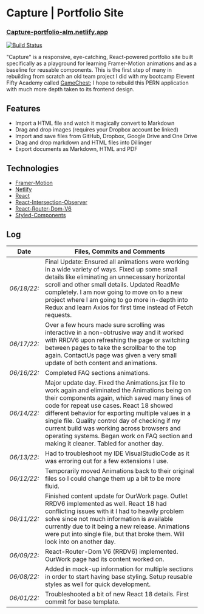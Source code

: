 # Capture | Portfolio Site

### [Capture-portfolio-alm.netlify.app]

[![Build Status](https://travis-ci.org/joemccann/dillinger.svg?branch=master)](https://travis-ci.org/joemccann/dillinger)

"Capture" is a responsive, eye-catching, React-powered portfolio site built specifically as a playground for learning Framer-Motion animations and as a baseline for reusable components. This is the first step of many in rebuilding from scratch an old team project I did with my bootcamp Elevent Fifty Academy called [GameChest][gc]; I hope to rebuild this PERN application with much more depth taken to its frontend design.

## Features

- Import a HTML file and watch it magically convert to Markdown
- Drag and drop images (requires your Dropbox account be linked)
- Import and save files from GitHub, Dropbox, Google Drive and One Drive
- Drag and drop markdown and HTML files into Dillinger
- Export documents as Markdown, HTML and PDF

## Technologies

- [Framer-Motion]
- [Netlify]
- [React]
- [React-Intersection-Observer]
- [React-Router-Dom-V6]
- [Styled-Components]

## Log

| Date | Files, Commits and Comments |
| ------ | ------ |
| *06/18/22:*  | Final Update: Ensured all animations were working in a wide variety of ways. Fixed up some small details like eliminating an unnecessary horizontal scroll and other small details. Updated ReadMe completely. I am now going to move on to a new project where I am going to go more in-depth into Redux and learn Axios for first time instead of Fetch requests.|
| *06/17/22:*  | Over a few hours made sure scrolling was interactive in a non-obtrusive way and it worked with RRDV6 upon refreshing the page or switching between pages to take the scrollbar to the top again. ContactUs page was given a very small update of both content and animations. |
| *06/16/22:*  | Completed FAQ sections animations.|
| *06/14/22:*  | Major update day. Fixed the Animations.jsx file to work again and eliminated the Animations being on their components again, which saved many lines of code for repeat use cases. React 18 showed different behavior for exporting multiple values in a single file. Quality control day of checking if my current build was working across browsers and operating systems. Began work on FAQ section and making it cleaner. Tabled for another day. |
| *06/13/22:*  | Had to troubleshoot my IDE VisualStudioCode as it was erroring out for a few extensions I use.|
| *06/12/22:*  | Temporarily moved Animations back to their original files so I could change them up a bit to be more fluid. |
| *06/11/22:*  | Finished content update for OurWork page. Outlet RRDV6 implemented as well. React 18 had conflicting issues with it I had to heavily problem solve since not much information is available currently due to it being a new release. Animations were put into single file, but that broke them. Will look into on another day.|
| *06/09/22:*  | React-Router-Dom V6 (RRDV6) implemented. OurWork page had its content worked on.  |
| *06/08/22:*  | Added in mock-up information for multiple sections in order to start having base styling. Setup reusable styles as well for quick development. |
| *06/01/22:* | Troubleshooted a bit of new React 18 details. First commit for base template. |










[gc]: https://github.com/coderap931/teamBluePern-Client
[git-repo-url]: https://github.com/Alex-Lee-Myers/Capture-Portfolio-JS
[framer-motion]: https://www.framer.com/motion/
[styled-components]: https://styled-components.com/
[react-intersection-observer]: https://github.com/researchgate/react-intersection-observer
[netlify]: https://www.netlify.com/
[react]: https://reactjs.org/
[react-router-dom-v6]: https://reactrouter.com/
[capture-portfolio-alm.netlify.app]: https://Capture-portfolio-alm.netlify.app
